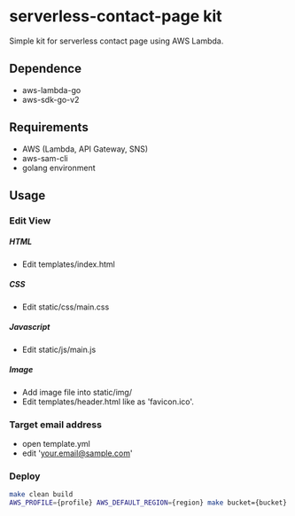 # serverless-contact-page kit
Simple kit for serverless contact page using AWS Lambda.


## Dependence
- aws-lambda-go
- aws-sdk-go-v2


## Requirements
- AWS (Lambda, API Gateway, SNS)
- aws-sam-cli
- golang environment


## Usage

### Edit View
##### HTML
- Edit templates/index.html

##### CSS
- Edit static/css/main.css

##### Javascript
- Edit static/js/main.js

##### Image
- Add image file into static/img/
- Edit templates/header.html like as 'favicon.ico'.

### Target email address
- open template.yml
- edit 'your.email@sample.com'


### Deploy
```bash
make clean build
AWS_PROFILE={profile} AWS_DEFAULT_REGION={region} make bucket={bucket} stack={stack name} deploy
```
